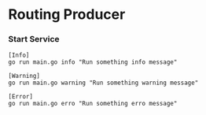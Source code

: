 # Routing Producer

### Start Service
```
[Info]
go run main.go info "Run something info message"

[Warning]
go run main.go warning "Run something warning message"

[Error]
go run main.go erro "Run something erro message"
```